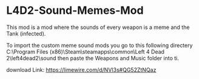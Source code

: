 # L4D2-Sound-Memes-Mod
This mod is a mod where the sounds of every weapon is a meme and the Tank (infected).

To import the custom meme sound mods you go to this following directery C:\Program Files (x86)\Steam\steamapps\common\Left 4 Dead 2\left4dead2\sound then paste the Weapons and Music folder into ti.

download Link: https://limewire.com/d/NVI3s#QG52ZtNQaz
